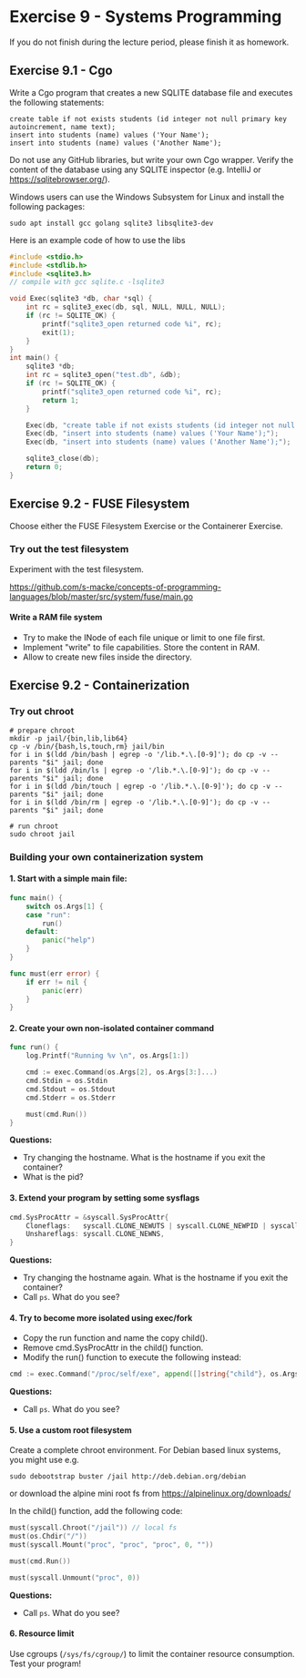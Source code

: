 # Exercise 9 - Systems Programming

If you do not finish during the lecture period, please finish it as homework.

## Exercise 9.1 - Cgo

Write a Cgo program that creates a new SQLITE database file and executes the following statements:
```sqlite
create table if not exists students (id integer not null primary key autoincrement, name text);
insert into students (name) values ('Your Name');
insert into students (name) values ('Another Name');
```
Do not use any GitHub libraries, but write your own Cgo wrapper.
Verify the content of the database using any SQLITE inspector (e.g. IntelliJ or https://sqlitebrowser.org/).

Windows users can use the Windows Subsystem for Linux and install the following packages:
```shell script
sudo apt install gcc golang sqlite3 libsqlite3-dev
```

Here is an example code of how to use the libs
```C
#include <stdio.h>
#include <stdlib.h>
#include <sqlite3.h>
// compile with gcc sqlite.c -lsqlite3

void Exec(sqlite3 *db, char *sql) {
    int rc = sqlite3_exec(db, sql, NULL, NULL, NULL);
    if (rc != SQLITE_OK) {
        printf("sqlite3_open returned code %i", rc);
        exit(1);
    }
}
int main() {
    sqlite3 *db;
    int rc = sqlite3_open("test.db", &db);
    if (rc != SQLITE_OK) {
        printf("sqlite3_open returned code %i", rc);
        return 1;
    }

    Exec(db, "create table if not exists students (id integer not null primary key autoincrement, name text);");
    Exec(db, "insert into students (name) values ('Your Name');");
    Exec(db, "insert into students (name) values ('Another Name');");

    sqlite3_close(db);
    return 0;
}
```

## Exercise 9.2 - FUSE Filesystem

Choose either the FUSE Filesystem Exercise or the Containerer Exercise.

### Try out the test filesystem

Experiment with the test filesystem.

https://github.com/s-macke/concepts-of-programming-languages/blob/master/src/system/fuse/main.go

#### Write a RAM file system

- Try to make the INode of each file unique or limit to one file first.
- Implement "write" to file capabilities. Store the content in RAM. 
- Allow to create new files inside the directory.

## Exercise 9.2 - Containerization

### Try out chroot
```shell script
# prepare chroot
mkdir -p jail/{bin,lib,lib64}
cp -v /bin/{bash,ls,touch,rm} jail/bin
for i in $(ldd /bin/bash | egrep -o '/lib.*.\.[0-9]'); do cp -v --parents "$i" jail; done
for i in $(ldd /bin/ls | egrep -o '/lib.*.\.[0-9]'); do cp -v --parents "$i" jail; done
for i in $(ldd /bin/touch | egrep -o '/lib.*.\.[0-9]'); do cp -v --parents "$i" jail; done
for i in $(ldd /bin/rm | egrep -o '/lib.*.\.[0-9]'); do cp -v --parents "$i" jail; done

# run chroot
sudo chroot jail
```

### Building your own containerization system

#### 1. Start with a simple main file:
```go
func main() {
	switch os.Args[1] {
	case "run":
		run()
	default:
		panic("help")
	}
}

func must(err error) {
	if err != nil {
		panic(err)
	}
}
```


#### 2. Create your own non-isolated container command
```go
func run() {
	log.Printf("Running %v \n", os.Args[1:])

	cmd := exec.Command(os.Args[2], os.Args[3:]...)
	cmd.Stdin = os.Stdin
	cmd.Stdout = os.Stdout
	cmd.Stderr = os.Stderr

	must(cmd.Run())
}
```

**Questions:**
- Try changing the hostname. What is the hostname if you exit the container?
- What is the pid?

#### 3. Extend your program by setting some sysflags
```go
cmd.SysProcAttr = &syscall.SysProcAttr{
    Cloneflags:   syscall.CLONE_NEWUTS | syscall.CLONE_NEWPID | syscall.CLONE_NEWNS,
    Unshareflags: syscall.CLONE_NEWNS,
}
```

**Questions:**
- Try changing the hostname again. What is the hostname if you exit the container?
- Call `ps`. What do you see?


#### 4. Try to become more isolated using exec/fork
- Copy the run function and name the copy child(). 
- Remove cmd.SysProcAttr in the child() function. 
- Modify the run() function to execute the following instead:
```go
cmd := exec.Command("/proc/self/exe", append([]string{"child"}, os.Args[2:]...)...)
```

**Questions:**
- Call `ps`. What do you see?

#### 5. Use a custom root filesystem
Create a complete chroot environment. For Debian based linux systems, you might use e.g.
```shell script
sudo debootstrap buster /jail http://deb.debian.org/debian
```

or download the alpine mini root fs from https://alpinelinux.org/downloads/

In the child() function, add the following code:
```go
must(syscall.Chroot("/jail")) // local fs
must(os.Chdir("/"))
must(syscall.Mount("proc", "proc", "proc", 0, ""))

must(cmd.Run())

must(syscall.Unmount("proc", 0))
```

**Questions:**
- Call `ps`. What do you see?

#### 6. Resource limit

Use cgroups (`/sys/fs/cgroup/`) to limit the container resource consumption.
Test your program!
